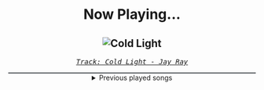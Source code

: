 <div align="center"> 
<h1>Now Playing...</h1>

![Cold Light](https://i.scdn.co/image/ab67616d00001e023ec6d25f3b9a57fe48c0166c)
--
_<samp><a href="https://open.spotify.com/track/6UUMfFAaxOeAIqKJdInozb">Track: Cold Light - Jay Ray</a></samp>_

<div style="border: 1px #4B5054 solid"></div>
<details>
  <summary>
    Previous played songs
  </summary>
  <table>
    <thead>
      <tr>
        <th>
          Artist
        </th>
        <th>
          Song
        </th>
        <th>
          Link
        </th>
      </tr>
    </thead>
    <tbody>
      <tr><td>Jay Ray</td><td>Cold Light</td><td><a href="https://open.spotify.com/track/6UUMfFAaxOeAIqKJdInozb">https://open.spotify.com/track/6UUMfFAaxOeAIqKJdInozb</a></td></tr><tr><td>Silos</td><td>BL4CK_M0LD</td><td><a href="https://open.spotify.com/track/0zCYFZzuDBLrFEt9GLrwk0">https://open.spotify.com/track/0zCYFZzuDBLrFEt9GLrwk0</a></td></tr><tr><td>Dark Divine</td><td>Better Start Digging</td><td><a href="https://open.spotify.com/track/5hhfR9KrqcOZZb26TBte6t">https://open.spotify.com/track/5hhfR9KrqcOZZb26TBte6t</a></td></tr><tr><td>Brian Tyler</td><td>Mustang Nismo</td><td><a href="https://open.spotify.com/track/1KFg8BWCMwBRmDbEUdorty">https://open.spotify.com/track/1KFg8BWCMwBRmDbEUdorty</a></td></tr><tr><td>Don Omar</td><td>Conteo</td><td><a href="https://open.spotify.com/track/1hAdFL0nX23YcYxjJ02yxs">https://open.spotify.com/track/1hAdFL0nX23YcYxjJ02yxs</a></td></tr><tr><td>Teriyaki Boyz</td><td>Tokyo Drift (Fast & Furious) - From "The Fast And The Furious: Tokyo Drift" Soundtrack</td><td><a href="https://open.spotify.com/track/0upFohXrGxIIAjyaJmCkMU">https://open.spotify.com/track/0upFohXrGxIIAjyaJmCkMU</a></td></tr><tr><td>Rezodrone</td><td>Painting The Town Red</td><td><a href="https://open.spotify.com/track/73a2pGUK8qEILdk9WLmYFT">https://open.spotify.com/track/73a2pGUK8qEILdk9WLmYFT</a></td></tr><tr><td>Rezodrone</td><td>Fellhammer</td><td><a href="https://open.spotify.com/track/1oiuvPeyT1ofaGYVsgXWFD">https://open.spotify.com/track/1oiuvPeyT1ofaGYVsgXWFD</a></td></tr><tr><td>Rezodrone</td><td>Gods Of Metal: Ragnarock Overture</td><td><a href="https://open.spotify.com/track/7b33eXEHWAhBETAjztjsb9">https://open.spotify.com/track/7b33eXEHWAhBETAjztjsb9</a></td></tr><tr><td>Rezodrone</td><td>Fellhammer</td><td><a href="https://open.spotify.com/track/1oiuvPeyT1ofaGYVsgXWFD">https://open.spotify.com/track/1oiuvPeyT1ofaGYVsgXWFD</a></td></tr><tr><td>Ludacris</td><td>Finish</td><td><a href="https://open.spotify.com/track/75QR7qN7XFU6EYosOKqbbe">https://open.spotify.com/track/75QR7qN7XFU6EYosOKqbbe</a></td></tr><tr><td>花冷え。</td><td>かるガルEveryday!!</td><td><a href="https://open.spotify.com/track/1EQP2YR8wYmdPV8xGQPT0e">https://open.spotify.com/track/1EQP2YR8wYmdPV8xGQPT0e</a></td></tr><tr><td>Ludacris</td><td>Act A Fool</td><td><a href="https://open.spotify.com/track/28mv40MzspRZn0PBcO2itT">https://open.spotify.com/track/28mv40MzspRZn0PBcO2itT</a></td></tr><tr><td>Brian Tyler</td><td>Mustang Nismo</td><td><a href="https://open.spotify.com/track/1KFg8BWCMwBRmDbEUdorty">https://open.spotify.com/track/1KFg8BWCMwBRmDbEUdorty</a></td></tr><tr><td>Don Omar</td><td>Conteo</td><td><a href="https://open.spotify.com/track/1hAdFL0nX23YcYxjJ02yxs">https://open.spotify.com/track/1hAdFL0nX23YcYxjJ02yxs</a></td></tr><tr><td>Teriyaki Boyz</td><td>Tokyo Drift (Fast & Furious) - From "The Fast And The Furious: Tokyo Drift" Soundtrack</td><td><a href="https://open.spotify.com/track/0upFohXrGxIIAjyaJmCkMU">https://open.spotify.com/track/0upFohXrGxIIAjyaJmCkMU</a></td></tr><tr><td>Spiderbait</td><td>Black Betty - Single Edit</td><td><a href="https://open.spotify.com/track/7uSsHbBFFAnkRQR1rDwP3L">https://open.spotify.com/track/7uSsHbBFFAnkRQR1rDwP3L</a></td></tr><tr><td>Don Omar</td><td>Bandoleros</td><td><a href="https://open.spotify.com/track/2pr7niU3YfbVMQZxzsXubr">https://open.spotify.com/track/2pr7niU3YfbVMQZxzsXubr</a></td></tr><tr><td>David Banner</td><td>Like A Pimp</td><td><a href="https://open.spotify.com/track/0DW5anNzTO7h0OlKqFsVQ6">https://open.spotify.com/track/0DW5anNzTO7h0OlKqFsVQ6</a></td></tr><tr><td>Black Eyed Peas</td><td>Pump It</td><td><a href="https://open.spotify.com/track/2ygMBIctKIAfbEBcT9065L">https://open.spotify.com/track/2ygMBIctKIAfbEBcT9065L</a></td></tr>
    </tbody>
  </table>
</details>

</div>
